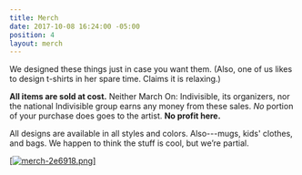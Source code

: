 ```yaml
---
title: Merch
date: 2017-10-08 16:24:00 -05:00
position: 4
layout: merch
---
```


We designed these things just in case you want them. (Also, one of us likes to design t-shirts in her spare time. Claims it is relaxing.) 

**All items are sold at cost.** Neither March On: Indivisible, its organizers, nor the national Indivisible group earns any money from these sales. *No* portion of your purchase does goes to the artist. **No profit here.**

All designs are available in all styles and colors. Also---mugs, kids' clothes, and bags. We happen to think the stuff is cool, but we’re partial.

[[![merch-2e6918.png](/uploads/merch-2e6918.png)]](https://www.redbubble.com/people/marchonknoxco)